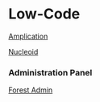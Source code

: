 # Low-Code

[Amplication](https://amplication.com/)

[Nucleoid](https://nucleoid.com/)

### Administration Panel
[Forest Admin](https://www.forestadmin.com/)


